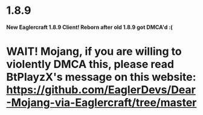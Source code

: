 # 1.8.9
**New Eaglercraft 1.8.9 Client! Reborn after old 1.8.9 got DMCA'd :(**

# WAIT! Mojang, if you are willing to violently DMCA this, please read BtPlayzX's message on this website: https://github.com/EaglerDevs/Dear-Mojang-via-Eaglercraft/tree/master
